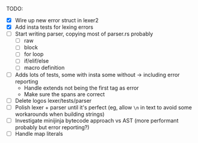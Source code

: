 TODO:

- [x] Wire up new error struct in lexer2
- [x] Add insta tests for lexing errors
- [ ] Start writing parser, copying most of parser.rs probably
  - [ ] raw
  - [ ] block
  - [ ] for loop
  - [ ] if/elif/else
  - [ ] macro definition
- [ ] Adds lots of tests, some with insta some without -> including error reporting
  - Handle extends not being the first tag as error
  - Make sure the spans are correct
- [ ] Delete logos lexer/tests/parser
- [ ] Polish lexer + parser until it's perfect (eg, allow `\n` in text to avoid some workarounds when building strings)
- [ ] Investigate minijinja bytecode approach vs AST (more performant probably but error reporting?)
- [ ] Handle map literals